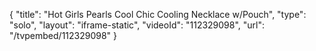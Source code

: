 {
    "title": "Hot Girls Pearls Cool   Chic Cooling Necklace w\/Pouch",
    "type": "solo",
    "layout": "iframe-static",
    "videoId": "112329098",
    "url": "\/tvpembed\/112329098"
}